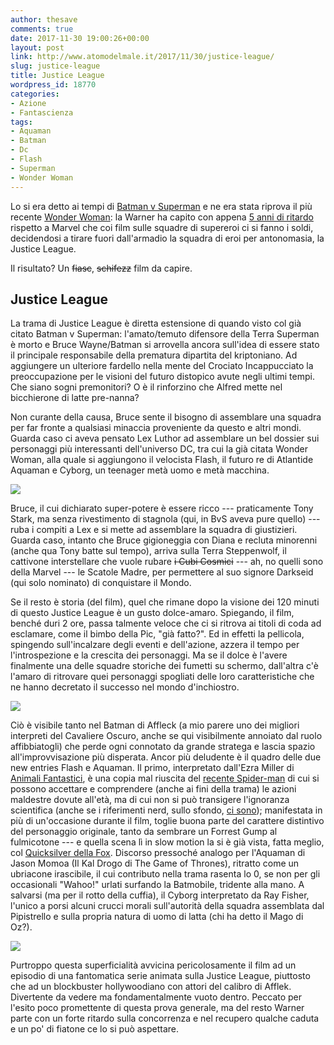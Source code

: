 ```yaml
---
author: thesave
comments: true
date: 2017-11-30 19:00:26+00:00
layout: post
link: http://www.atomodelmale.it/2017/11/30/justice-league/
slug: justice-league
title: Justice League
wordpress_id: 18770
categories:
- Azione
- Fantascienza
tags:
- Aquaman
- Batman
- Dc
- Flash
- Superman
- Wonder Woman
---
```


Lo si era detto ai tempi di [Batman v Superman](http://www.atomodelmale.it/2016/03/31/batman-v-superman/) e ne era stata riprova il più recente [Wonder Woman](http://www.atomodelmale.it/2017/06/28/wonder-woman/): la Warner ha capito con appena [5 anni di ritardo](http://www.atomodelmale.it/2012/05/01/the-avengers/) rispetto a Marvel che coi film sulle squadre di supereroi ci si fanno i soldi, decidendosi a tirare fuori dall'armadio la squadra di eroi per antonomasia, la Justice League.

Il risultato? Un <del>fiasc</del>, <del>schifezz</del> film da capire.



## Justice League



La trama di Justice League è diretta estensione di quando visto col già citato Batman v Superman: l'amato/temuto difensore della Terra Superman è morto e Bruce Wayne/Batman si arrovella ancora sull'idea di essere stato il principale responsabile della prematura dipartita del kriptoniano. Ad aggiungere un ulteriore fardello nella mente del Crociato Incappucciato la preoccupazione per le visioni del futuro distopico avute negli ultimi tempi. Che siano sogni premonitori? O è il rinforzino che Alfred mette nel bicchierone di latte pre-nanna?

Non curante della causa, Bruce sente il bisogno di assemblare una squadra per far fronte a qualsiasi minaccia proveniente da questo e altri mondi. Guarda caso ci aveva pensato Lex Luthor ad assemblare un bel dossier sui personaggi più interessanti dell'universo DC, tra cui la già citata Wonder Woman, alla quale si aggiungono il velocista Flash, il futuro re di Atlantide Aquaman e Cyborg, un teenager metà uomo e metà macchina.

![](http://www.atomodelmale.it/wp-content/uploads/2017/11/Justice-League-001.jpg)

Bruce, il cui dichiarato super-potere è essere ricco --- praticamente Tony Stark, ma senza rivestimento di stagnola (qui, in BvS aveva pure quello) --- ruba i compiti a Lex e si mette ad assemblare la squadra di giustizieri. Guarda caso, intanto che Bruce gigioneggia con Diana e recluta minorenni (anche qua Tony batte sul tempo), arriva sulla Terra Steppenwolf, il cattivone interstellare che vuole rubare <del>i Cubi Cosmici</del> --- ah, no quelli sono della Marvel --- le Scatole Madre, per permettere al suo signore Darkseid (qui solo nominato) di conquistare il Mondo.



Se il resto è storia (del film), quel che rimane dopo la visione dei 120 minuti di questo Justice League è un gusto dolce-amaro. Spiegando, il film, benché duri 2 ore, passa talmente veloce che ci si ritrova ai titoli di coda ad esclamare, come il bimbo della Pic, "già fatto?". Ed in effetti la pellicola, spingendo sull'incalzare degli eventi e dell'azione, azzera il tempo per l'introspezione e la crescita dei personaggi. Ma se il dolce è l'avere finalmente una delle squadre storiche dei fumetti su schermo, dall'altra c'è l'amaro di ritrovare quei personaggi spogliati delle loro caratteristiche che ne hanno decretato il successo nel mondo d'inchiostro.

![](http://www.atomodelmale.it/wp-content/uploads/2017/11/Justice-League-002.jpg)

Ciò è visibile tanto nel Batman di Affleck (a mio parere uno dei migliori interpreti del Cavaliere Oscuro, anche se qui visibilmente annoiato dal ruolo affibbiatogli) che perde ogni connotato da grande stratega e lascia spazio all'improvvisazione più disperata. Ancor più deludente è il quadro delle due new entries Flash e Aquaman. Il primo, interpretato dall'Ezra Miller di [Animali Fantastici](http://www.atomodelmale.it/2016/11/28/animali-fantastici-e-dove-trovarli/), è una copia mal riuscita del [recente Spider-man](http://www.atomodelmale.it/2017/07/31/spider-man-homecoming/) di cui si possono accettare e comprendere (anche ai fini della trama) le azioni maldestre dovute all'età, ma di cui non si può transigere l'ignoranza scientifica (anche se i riferimenti nerd, sullo sfondo, [ci sono](http://www.atomodelmale.it/2017/07/31/rick-and-morty/)); manifestata in più di un'occasione durante il film, toglie buona parte del carattere distintivo del personaggio originale, tanto da sembrare un Forrest Gump al fulmicotone --- e quella scena lì in slow motion la si è già vista, fatta meglio, col [Quicksilver della Fox](http://www.atomodelmale.it/2014/05/31/x-men-giorni-di-un-futuro-passato/). Discorso pressoché analogo per l'Aquaman di Jason Momoa (Il Kal Drogo di The Game of Thrones), ritratto come un ubriacone irascibile, il cui contributo nella trama rasenta lo 0, se non per gli occasionali "Wahoo!" urlati surfando la Batmobile, tridente alla mano. A salvarsi (ma per il rotto della cuffia), il Cyborg interpretato da Ray Fisher, l'unico a porsi alcuni crucci morali sull'autorità della squadra assemblata dal Pipistrello e sulla propria natura di uomo di latta (chi ha detto il Mago di Oz?).

![](http://www.atomodelmale.it/wp-content/uploads/2017/11/Justice-League-004.jpg)

Purtroppo questa superficialità avvicina pericolosamente il film ad un episodio di una fantomatica serie animata sulla Justice League, piuttosto che ad un blockbuster hollywoodiano con attori del calibro di Afflek. Divertente da vedere ma fondamentalmente vuoto dentro. Peccato per l'esito poco promettente di questa prova generale, ma del resto Warner parte con un forte ritardo sulla concorrenza e nel recupero qualche caduta e un po' di fiatone ce lo si può aspettare.
